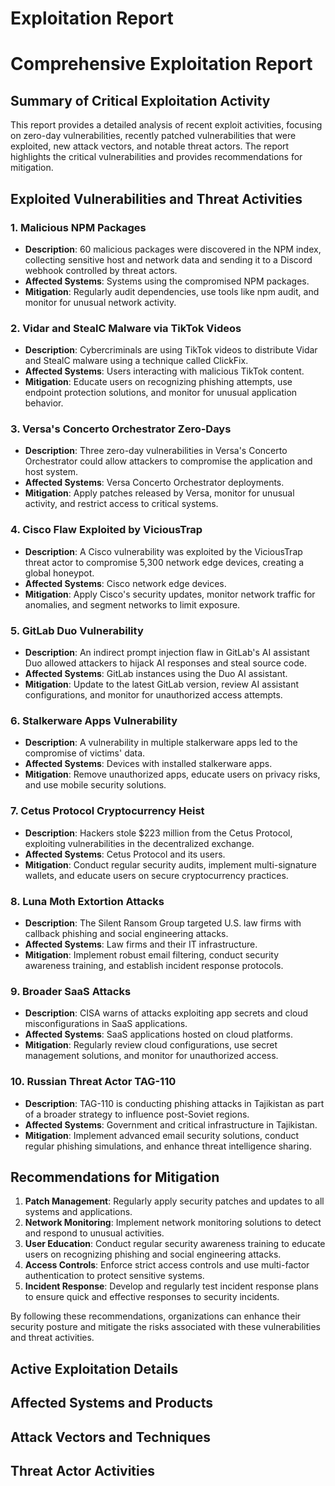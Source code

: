 # Exploitation Report

# Comprehensive Exploitation Report

## Summary of Critical Exploitation Activity

This report provides a detailed analysis of recent exploit activities, focusing on zero-day vulnerabilities, recently patched vulnerabilities that were exploited, new attack vectors, and notable threat actors. The report highlights the critical vulnerabilities and provides recommendations for mitigation.

## Exploited Vulnerabilities and Threat Activities

### 1. **Malicious NPM Packages**
- **Description**: 60 malicious packages were discovered in the NPM index, collecting sensitive host and network data and sending it to a Discord webhook controlled by threat actors.
- **Affected Systems**: Systems using the compromised NPM packages.
- **Mitigation**: Regularly audit dependencies, use tools like npm audit, and monitor for unusual network activity.

### 2. **Vidar and StealC Malware via TikTok Videos**
- **Description**: Cybercriminals are using TikTok videos to distribute Vidar and StealC malware using a technique called ClickFix.
- **Affected Systems**: Users interacting with malicious TikTok content.
- **Mitigation**: Educate users on recognizing phishing attempts, use endpoint protection solutions, and monitor for unusual application behavior.

### 3. **Versa's Concerto Orchestrator Zero-Days**
- **Description**: Three zero-day vulnerabilities in Versa's Concerto Orchestrator could allow attackers to compromise the application and host system.
- **Affected Systems**: Versa Concerto Orchestrator deployments.
- **Mitigation**: Apply patches released by Versa, monitor for unusual activity, and restrict access to critical systems.

### 4. **Cisco Flaw Exploited by ViciousTrap**
- **Description**: A Cisco vulnerability was exploited by the ViciousTrap threat actor to compromise 5,300 network edge devices, creating a global honeypot.
- **Affected Systems**: Cisco network edge devices.
- **Mitigation**: Apply Cisco's security updates, monitor network traffic for anomalies, and segment networks to limit exposure.

### 5. **GitLab Duo Vulnerability**
- **Description**: An indirect prompt injection flaw in GitLab's AI assistant Duo allowed attackers to hijack AI responses and steal source code.
- **Affected Systems**: GitLab instances using the Duo AI assistant.
- **Mitigation**: Update to the latest GitLab version, review AI assistant configurations, and monitor for unauthorized access attempts.

### 6. **Stalkerware Apps Vulnerability**
- **Description**: A vulnerability in multiple stalkerware apps led to the compromise of victims' data.
- **Affected Systems**: Devices with installed stalkerware apps.
- **Mitigation**: Remove unauthorized apps, educate users on privacy risks, and use mobile security solutions.

### 7. **Cetus Protocol Cryptocurrency Heist**
- **Description**: Hackers stole $223 million from the Cetus Protocol, exploiting vulnerabilities in the decentralized exchange.
- **Affected Systems**: Cetus Protocol and its users.
- **Mitigation**: Conduct regular security audits, implement multi-signature wallets, and educate users on secure cryptocurrency practices.

### 8. **Luna Moth Extortion Attacks**
- **Description**: The Silent Ransom Group targeted U.S. law firms with callback phishing and social engineering attacks.
- **Affected Systems**: Law firms and their IT infrastructure.
- **Mitigation**: Implement robust email filtering, conduct security awareness training, and establish incident response protocols.

### 9. **Broader SaaS Attacks**
- **Description**: CISA warns of attacks exploiting app secrets and cloud misconfigurations in SaaS applications.
- **Affected Systems**: SaaS applications hosted on cloud platforms.
- **Mitigation**: Regularly review cloud configurations, use secret management solutions, and monitor for unauthorized access.

### 10. **Russian Threat Actor TAG-110**
- **Description**: TAG-110 is conducting phishing attacks in Tajikistan as part of a broader strategy to influence post-Soviet regions.
- **Affected Systems**: Government and critical infrastructure in Tajikistan.
- **Mitigation**: Implement advanced email security solutions, conduct regular phishing simulations, and enhance threat intelligence sharing.

## Recommendations for Mitigation

1. **Patch Management**: Regularly apply security patches and updates to all systems and applications.
2. **Network Monitoring**: Implement network monitoring solutions to detect and respond to unusual activities.
3. **User Education**: Conduct regular security awareness training to educate users on recognizing phishing and social engineering attacks.
4. **Access Controls**: Enforce strict access controls and use multi-factor authentication to protect sensitive systems.
5. **Incident Response**: Develop and regularly test incident response plans to ensure quick and effective responses to security incidents.

By following these recommendations, organizations can enhance their security posture and mitigate the risks associated with these vulnerabilities and threat activities.

## Active Exploitation Details



## Affected Systems and Products



## Attack Vectors and Techniques



## Threat Actor Activities

 